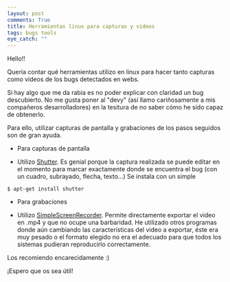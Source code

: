 ```yaml
---
layout: post
comments: True
title: Herramientas linux para capturas y videos
tags: bugs tools
eye_catch: ""
---
```


Hello!!

Quería contar qué herramientas utilizo en linux para hacer tanto capturas como vídeos de los bugs detectados en webs.

Si hay algo que me da rabia es no poder explicar con claridad un bug descubierto. No me gusta poner al "devy" (así llamo cariñosamente a mis compañeros desarrolladores) en la tesitura de no saber cómo he sido capaz de obtenerlo.

Para ello, utilizar capturas de pantalla y grabaciones de los pasos seguidos son de gran ayuda.

* Para capturas de pantalla
- Utilizo [Shutter](http://shutter-project.org/downloads/third-party-packages). Es genial porque la captura realizada se puede editar en el momento para marcar exactamente donde se encuentra el bug (con un cuadro, subrayado, flecha, texto...)
Se instala con un simple 

```
$ apt-get install shutter
```


* Para grabaciones
- Utilizo [SimpleScreenRecorder](http://www.maartenbaert.be/simplescreenrecorder). Permite directamente exportar el video en .mp4 y que no ocupe una barbaridad. He utilizado otros programas donde aún cambiando las características del video a exportar, éste era muy pesado o el formato elegido no era el adecuado para que todos los sistemas pudieran reproducirlo correctamente.

Los recomiendo encarecidamente :)

¡Espero que os sea útil!
